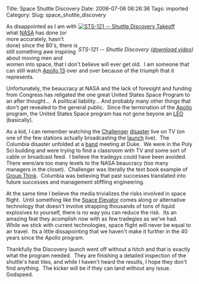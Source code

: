 Title: Space Shuttle Discovery
Date: 2006-07-06 06:26:36
Tags: imported
Category: 
Slug: space_shuttle_discovery

<div style="float: right;"><a title="Launch Video" href="http://mfile.akamai.com/18565/wmv/etouchsyst2.download.akamai.com/18355//wm.nasa-global/sts-121/STS-121_launch.asx"><img alt="STS-121 -- Shuttle Discovery Takeoff" src="http://www.nasa.gov/images/content/151570main_best-top.jpg" /></a><br />
<p>&nbsp;</p>
<p><em>STS-121 -- Shuttle Discovery (<a title="Launch" href="http://www.nasa.gov/mp4/151590main_121_launch_fixed_vodcast.mp4">download video</a>)<br /></em></p>
</div>
<p>As disappointed as I am with what <a title="National Aeronautics and Space Administration" href="http://www.nasa.gov">NASA</a> has done (or more accurately, hasn't done) since the 80's, there is still something awe inspiring about moving men and women into space, that I don't believe will ever get old.&nbsp; I am someone that can still watch <a href="http://www.imdb.com/title/tt0112384/" name="Huston, we have a problem...">Apollo 13</a> over and over because of the triumph that it represents.</p>
<p>Unfortunately, the beaucracy at NASA and the lack of foresight and funding from Congress has religated the one great United States Space Program to an after thought...&nbsp; A political liability... And probably many other things that don't get revealed to the general public.&nbsp; Since the termination of the <a title="Last small step for man" href="http://en.wikipedia.org/wiki/Apollo_Program">Apollo</a> program, the United States Space program has not gone beyone an <a title="Low Earth Orbit" href="http://en.wikipedia.org/wiki/Low_Earth_Orbit">LEO</a> (basically).</p>
<p>As a kid, I can remember watching the <a href="http://en.wikipedia.org/wiki/Space_Shuttle_Challenger" title="Space Shuttle Challenger">Challenger</a> <a href="http://en.wikipedia.org/wiki/Space_Shuttle_Challenger_disaster" title="STS-51-L -- January 28, 1986">disaster</a> live on TV (on one of the few stations actually broadcasting the <a href="http://www.youtube.com/watch?v=lsv0PS5yYs4&amp;search=Challenger%20space%20shuttle" title="Challenger Launch Video">launch</a> live).&nbsp; The Columbia disaster unfolded at a <a title="DUMB" href="http://www.duke.edu/web/DUMB/">band</a> meeting at Duke.&nbsp; We were in the Poly Sci building and were trying to find a classroom with TV and some sort of cable or broadcast feed.&nbsp; I believe the tradegys could have been avoided.&nbsp; There were/are too many levels to the NASA beaucracy (too many managers in the closet).&nbsp; Challenger was literally the text book example of <a href="http://en.wikipedia.org/wiki/Group_think" title="Amplified by political pressure">Group Think</a>.&nbsp; Columbia was believing that past successes translated into future successes and management stiffling engineering.&nbsp;</p>
<p>At the same time I believe the media trivializes the risks involved in space flight.&nbsp; Until something like the <a title="Hopefully sooner rather than later..." href="http://en.wikipedia.org/wiki/Space_Elevator">Space Elevator</a> comes along or alternative technology that doesn't involve strapping thousands of tons of liquid explosives to yourself, there is no way you can reduce the risk.&nbsp; Its an amazing feat they acomplish now with as few tradegies as we've had.&nbsp; While we stick with current technologies, space flight will never be equal to air travel.&nbsp; Its a little dissapointing that we haven't make it further in the 40 years since the Apollo program.</p>
<p>Thankfully the Discovery launch went off without a hitch and that is exactly what the program needed.&nbsp; They are finishing a detailed inspection of the shuttle's heat tiles, and while I haven't heard the results, I hope they don't find anything.&nbsp; The kicker will be if they can land without any issue.&nbsp; Godspeed.</p>
